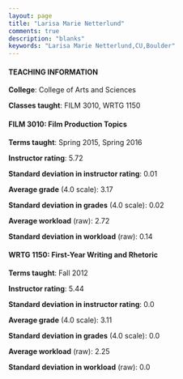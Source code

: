 ```yaml
---
layout: page
title: "Larisa Marie Netterlund" 
comments: true
description: "blanks"
keywords: "Larisa Marie Netterlund,CU,Boulder"
---
```

<head>
<script src="https://ajax.googleapis.com/ajax/libs/jquery/2.1.3/jquery.min.js"></script>
<script src="https://dl.dropboxusercontent.com/s/pc42nxpaw1ea4o9/highcharts.js?dl=0"></script>
<!-- <script src="../assets/js/highcharts.js"></script> -->
<style type="text/css">@font-face {
	font-family: "Bebas Neue";
	src: url(https://www.filehosting.org/file/details/544349/BebasNeue Regular.otf) format("opentype");
	}
	h1.Bebas { 
		font-family: "Bebas Neue", Verdana, Tahoma;
	}
</style>
</head>
	   
#### TEACHING INFORMATION

**College**: College of Arts and Sciences

**Classes taught**: FILM 3010, WRTG 1150

#### FILM 3010: Film Production Topics

**Terms taught**: Spring 2015, Spring 2016

**Instructor rating**: 5.72

**Standard deviation in instructor rating**: 0.01

**Average grade** (4.0 scale): 3.17

**Standard deviation in grades** (4.0 scale): 0.02

**Average workload** (raw): 2.72

**Standard deviation in workload** (raw): 0.14

#### WRTG 1150: First-Year Writing and Rhetoric

**Terms taught**: Fall 2012

**Instructor rating**: 5.44

**Standard deviation in instructor rating**: 0.0

**Average grade** (4.0 scale): 3.11

**Standard deviation in grades** (4.0 scale): 0.0

**Average workload** (raw): 2.25

**Standard deviation in workload** (raw): 0.0

